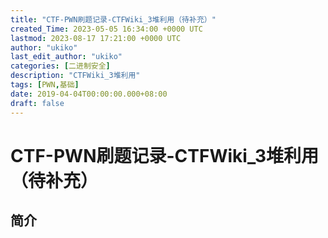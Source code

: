 ```yaml
---
title: "CTF-PWN刷题记录-CTFWiki_3堆利用（待补充）"
created_Time: 2023-05-05 16:34:00 +0000 UTC
lastmod: 2023-08-17 17:21:00 +0000 UTC
author: "ukiko"
last_edit_author: "ukiko"
categories: [二进制安全]
description: "CTFWiki_3堆利用"
tags: [PWN,基础]
date: 2019-04-04T00:00:00.000+08:00
draft: false
---
```


# CTF-PWN刷题记录-CTFWiki_3堆利用（待补充）

## 简介

